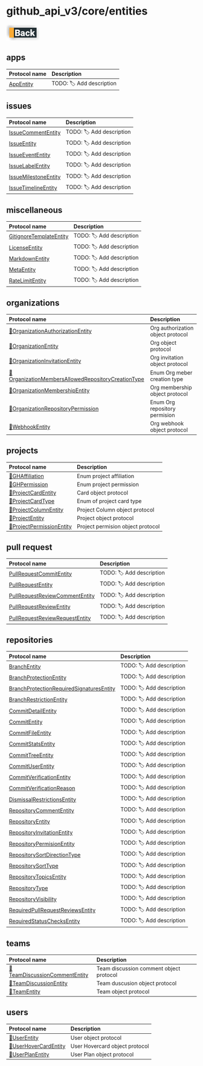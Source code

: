 # github_api_v3/core/entities

[![Back](../../../../docs/img/button_back.png "Back") ](../README.md)

## apps

|Protocol name                                  | Description               |
|:----------------------------------------------|:--------------------------|
|[AppEntity](./apps/AppEntity.swift)                   | TODO: 🏷 Add description  |


## issues

|Protocol name                                                | Description               |
|:------------------------------------------------------------|:--------------------------|
|[IssueCommentEntity](./issues/IssueCommentEntity.swift)      | TODO: 🏷 Add description  |
|[IssueEntity](./issues/IssueEntity.swift)                    | TODO: 🏷 Add description  |
|[IssueEventEntity](./issues/IssueEventEntity.swift)          | TODO: 🏷 Add description  |
|[IssueLabelEntity](./issues/IssueLabelEntity.swift)          | TODO: 🏷 Add description  |
|[IssueMilestoneEntity](./issues/IssueMilestoneEntity.swift)  | TODO: 🏷 Add description  |
|[IssueTimelineEntity](./issues/IssueTimelineEntity.swift)    | TODO: 🏷 Add description  |


## miscellaneous

|Protocol name                                                            | Description               |
|:------------------------------------------------------------------------|:--------------------------|
|[GitignoreTemplateEntity](./miscellaneous/GitignoreTemplateEntity.swift) | TODO: 🏷 Add description  |
|[LicenseEntity](./miscellaneous/LicenseEntity.swift)                     | TODO: 🏷 Add description  |
|[MarkdownEntity](./miscellaneous/MarkdownEntity.swift)                   | TODO: 🏷 Add description  |
|[MetaEntity](./miscellaneous/MetaEntity.swift)                           | TODO: 🏷 Add description  |
|[RateLimitEntity](./miscellaneous/RateLimitEntity.swift)                 | TODO: 🏷 Add description  |


## organizations

|Protocol name                                                                                                                  | Description                       |
|:------------------------------------------------------------------------------------------------------------------------------|:----------------------------------|
|[🧬OrganizationAuthorizationEntity](./organizations/OrganizationAuthorizationEntity.swift)                                     | Org authorization object protocol |
|[🧬OrganizationEntity](./organizations/OrganizationEntity.swift)                                                               | Org object protocol               |
|[🧬OrganizationInvitationEntity](./organizations/OrganizationInvitationEntity.swift)                                           | Org invitation object protocol    |
|[📇OrganizationMembersAllowedRepositoryCreationType](./organizations/OrganizationMembersAllowedRepositoryCreationType.swift)   | Enum Org meber creation type      |
|[🧬OrganizationMembershipEntity](./organizations/OrganizationMembershipEntity.swift)                                           | Org membership object protocol    |
|[📇OrganizationRepositoryPermission](./organizations/OrganizationRepositoryPermission.swift)                                   | Enum Org repository permision     |
|[🧬WebhookEntity](./organizations/WebhookEntity.swift)                                                                         | Org webhook object protocol       |


## projects

|Protocol name                                                         | Description                        |
|:---------------------------------------------------------------------|:-----------------------------------|
|[📇GHAffiliation](./projects/GHAffiliation.swift)                     | Enum project affiliation           |
|[📇GHPermission](./projects/GHPermission.swift)                       | Enum project permission            |
|[🧬ProjectCardEntity](./projects/ProjectCardEntity.swift)             | Card object protocol               |
|[📇ProjectCardType](./projects/ProjectCardType.swift)                 | Enum of project card type          |
|[🧬ProjectColumnEntity](./projects/ProjectColumnEntity.swift)         | Project Column object protocol     |
|[🧬ProjectEntity](./projects/ProjectEntity.swift)                     | Project object protocol            |
|[🧬ProjectPermissionEntity](./projects/ProjectPermissionEntity.swift) | Project permision object protocol  |


## pull request

|Protocol name                                                                          | Description               |
|:--------------------------------------------------------------------------------------|:--------------------------|
|[PullRequestCommitEntity](./pull_requests/PullRequestCommitEntity.swift)               | TODO: 🏷 Add description  |
|[PullRequestEntity](./pull_requests/PullRequestEntity.swift)                           | TODO: 🏷 Add description  |
|[PullRequestReviewCommentEntity](./pull_requests/PullRequestReviewCommentEntity.swift) | TODO: 🏷 Add description  |
|[PullRequestReviewEntity](./pull_requests/PullRequestReviewEntity.swift)               | TODO: 🏷 Add description  |
|[PullRequestReviewRequestEntity](./pull_requests/PullRequestReviewRequestEntity.swift) | TODO: 🏷 Add description  |


## repositories

|Protocol name                                                                                              | Description               |
|:----------------------------------------------------------------------------------------------------------|:--------------------------|
|[BranchEntity](./repositories/BranchEntity.swift)                                                          | TODO: 🏷 Add description  |
|[BranchProtectionEntity](./repositories/BranchProtectionEntity.swift)                                      | TODO: 🏷 Add description  |
|[BranchProtectionRequiredSignaturesEntity](./repositories/BranchProtectionRequiredSignaturesEntity.swift)  | TODO: 🏷 Add description  |
|[BranchRestrictionEntity](./repositories/BranchRestrictionEntity.swift)                                    | TODO: 🏷 Add description  |
|[CommitDetailEntity](./repositories/CommitDetailEntity.swift)                                              | TODO: 🏷 Add description  |
|[CommitEntity](./repositories/CommitEntity.swift)                                                          | TODO: 🏷 Add description  |
|[CommitFileEntity](./repositories/CommitFileEntity.swift)                                                  | TODO: 🏷 Add description  |
|[CommitStatsEntity](./repositories/CommitStatsEntity.swift)                                                | TODO: 🏷 Add description  |
|[CommitTreeEntity](./repositories/CommitTreeEntity.swift)                                                  | TODO: 🏷 Add description  |
|[CommitUserEntity](./repositories/CommitUserEntity.swift)                                                  | TODO: 🏷 Add description  |
|[CommitVerificationEntity](./repositories/CommitVerificationEntity.swift)                                  | TODO: 🏷 Add description  |
|[CommitVerificationReason](./repositories/CommitVerificationReason.swift)                                  | TODO: 🏷 Add description  |
|[DismissalRestrictionsEntity](./repositories/DismissalRestrictionsEntity.swift)                            | TODO: 🏷 Add description  |
|[RepositoryCommentEntity](./repositories/RepositoryCommentEntity.swift)                                    | TODO: 🏷 Add description  |
|[RepositoryEntity](./repositories/RepositoryEntity.swift)                                                  | TODO: 🏷 Add description  |
|[RepositoryInvitationEntity](./repositories/RepositoryInvitationEntity.swift)                              | TODO: 🏷 Add description  |
|[RepositoryPermisionEntity](./repositories/RepositoryPermisionEntity.swift)                                | TODO: 🏷 Add description  |
|[RepositorySortDirectionType](./repositories/RepositorySortDirectionType.swift)                            | TODO: 🏷 Add description  |
|[RepositorySortType](./repositories/RepositorySortType.swift)                                              | TODO: 🏷 Add description  |
|[RepositoryTopicsEntity](./repositories/RepositoryTopicsEntity.swift)                                      | TODO: 🏷 Add description  |
|[RepositoryType](./repositories/RepositoryType.swift)                                                      | TODO: 🏷 Add description  |
|[RepositoryVisibility](./repositories/RepositoryVisibility.swift)                                          | TODO: 🏷 Add description  |
|[RequiredPullRequestReviewsEntity](./repositories/RequiredPullRequestReviewsEntity.swift)                  | TODO: 🏷 Add description  |
|[RequiredStatusChecksEntity](./repositories/RequiredStatusChecksEntity.swift)                              | TODO: 🏷 Add description  |


## teams

|Protocol name                                                               | Description                              |
|:---------------------------------------------------------------------------|:-----------------------------------------|
|[🧬TeamDiscussionCommentEntity](./teams/TeamDiscussionCommentEntity.swift)  | Team discussion comment object protocol  |
|[🧬TeamDiscussionEntity](./teams/TeamDiscussionEntity.swift)                | Team duscusion object protocol           |
|[🧬TeamEntity](./teams/TeamEntity.swift)                                    | Team object protocol                     |

## users

|Protocol name                                              | Description                       |
|:----------------------------------------------------------|:----------------------------------|
|[🧬UserEntity](./users/UserEntity.swift)                   | User object protocol              |
|[🧬UserHoverCardEntity](./users/UserHoverCardEntity.swift) | User Hovercard object protocol    |
|[🧬UserPlanEntity](./users/UserPlanEntity.swift)           | User Plan object protocol         |
